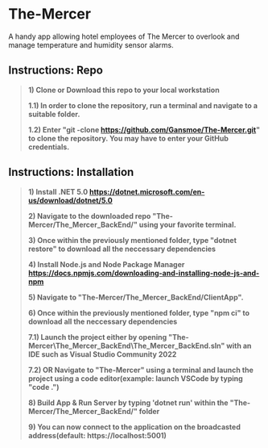 # The-Mercer

A handy app allowing hotel employees of The Mercer to overlook and manage temperature and humidity sensor alarms.
>

## Instructions: Repo
> **1) Clone or Download this repo to your local workstation**
>
> **1.1) In order to clone the repository, run a terminal and navigate to a suitable folder.**
>
> **1.2) Enter "git -clone https://github.com/Gansmoe/The-Mercer.git" to clone the repository. You may have to enter your GitHub credentials.**
>
>
## Instructions: Installation
>
> **1) Install .NET 5.0 https://dotnet.microsoft.com/en-us/download/dotnet/5.0** 
>
> **2) Navigate to the downloaded repo "The-Mercer/The_Mercer_BackEnd/" using your favorite terminal.**
>
> **3) Once within the previously mentioned folder, type "dotnet restore" to download all the neccessary dependencies**
>
> **4) Install Node.js and Node Package Manager https://docs.npmjs.com/downloading-and-installing-node-js-and-npm**
>
> **5) Navigate to "The-Mercer/The_Mercer_BackEnd/ClientApp".**
>
> **6) Once within the previously mentioned folder, type "npm ci" to download all the neccessary dependencies**
>
> **7.1) Launch the project either by opening "The-Mercer\The_Mercer_BackEnd\The_Mercer_BackEnd.sln" with an IDE such as Visual Studio Community 2022**
>
> **7.2) OR Navigate to "The-Mercer\" using a terminal and launch the project using a code editor(example: launch VSCode by typing "code .")**
>
> **8) Build App & Run Server by typing 'dotnet run' within the "The-Mercer/The_Mercer_BackEnd/" folder**
>
> **9) You can now connect to the application on the broadcasted address(default: https://localhost:5001)**
>
>
